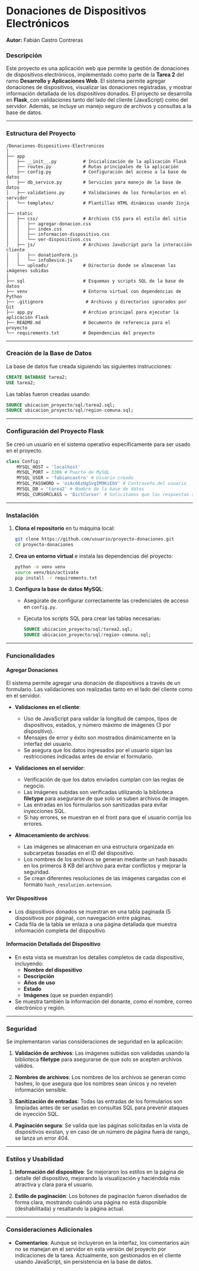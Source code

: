 # Donaciones de Dispositivos Electrónicos

**Autor:** Fabián Castro Contreras

### Descripción

Este proyecto es una aplicación web que permite la gestión de donaciones de dispositivos electrónicos, implementado como parte de la **Tarea 2** del ramo **Desarrollo y Aplicaciones Web**. El sistema permite agregar donaciones de dispositivos, visualizar las donaciones registradas, y mostrar información detallada de los dispositivos donados. El proyecto se desarrolla en **Flask**, con validaciones tanto del lado del cliente (JavaScript) como del servidor. Además, se incluye un manejo seguro de archivos y consultas a la base de datos.

---

### Estructura del Proyecto

```
/Donaciones-Dispositivos-Electronicos
│
├── app
│   ├── __init__.py          # Inicialización de la aplicación Flask
│   ├── routes.py            # Rutas principales de la aplicación
│   ├── config.py            # Configuración del acceso a la base de datos
│   ├── db_service.py        # Servicios para manejo de la base de datos
│   ├── validations.py       # Validaciones de los formularios en el servidor
│   └── templates/           # Plantillas HTML dinámicas usando Jinja
│
├── static
│   ├── css/                 # Archivos CSS para el estilo del sitio
│   │   ├── agregar-donacion.css
│   │   ├── index.css
│   │   ├── informacion-dispositivo.css
│   │   └── ver-dispositivos.css
│   ├── js/                  # Archivos JavaScript para la interacción cliente
│   │   ├── donationForm.js
│   │   └── infoDevice.js
│   └── uploads/             # Directorio donde se almacenan las imágenes subidas
│
├── sql                      # Esquemas y scripts SQL de la base de datos
├── venv                     # Entorno virtual con dependencias de Python
├── .gitignore                # Archivos y directorios ignorados por Git
├── app.py                   # Archivo principal para ejecutar la aplicación Flask
├── README.md                # Documento de referencia para el proyecto
└── requirements.txt         # Dependencias del proyecto
```

---

### Creación de la Base de Datos

La base de datos fue creada siguiendo las siguientes instrucciones:

```sql
CREATE DATABASE tarea2;
USE tarea2; 
```

Las tablas fueron creadas usando:

```sql
SOURCE ubicacion_proyecto/sql/tarea2.sql;
SOURCE ubicacion_proyecto/sql/region-comuna.sql;
```

---

### Configuración del Proyecto Flask

Se creó un usuario en el sistema operativo específicamente para ser usado en el proyecto.

```python
class Config:
    MYSQL_HOST = 'localhost'
    MYSQL_PORT = 3306 # Puerto de MySQL
    MYSQL_USER = 'fabiancastro' # Usuario creado
    MYSQL_PASSWORD = 'oiAc66zUgSvgIM9KiEbV' # Contraseña del usuario
    MYSQL_DB = 'tarea2' # Nombre de la base de datos
    MYSQL_CURSORCLASS = 'DictCursor' # Solicitamos que las respuestas sean en forma de diccionario
```

---

### Instalación

1. **Clona el repositorio** en tu máquina local:

   ```bash
   git clone https://github.com/usuario/proyecto-donaciones.git
   cd proyecto-donaciones
   ```

2. **Crea un entorno virtual** e instala las dependencias del proyecto:

   ```bash
   python -m venv venv
   source venv/bin/activate
   pip install -r requirements.txt
   ```

3. **Configura la base de datos MySQL**:

   - Asegúrate de configurar correctamente las credenciales de acceso en `config.py`.

   - Ejecuta los scripts SQL para crear las tablas necesarias:
     ```sql
     SOURCE ubicacion_proyecto/sql/tarea2.sql;
     SOURCE ubicacion_proyecto/sql/region-comuna.sql;
     ```

---

### Funcionalidades

#### Agregar Donaciones

El sistema permite agregar una donación de dispositivos a través de un formulario. Las validaciones son realizadas tanto en el lado del cliente como en el servidor.

- **Validaciones en el cliente**: 
  - Uso de JavaScript para validar la longitud de campos, tipos de dispositivos, estados, y número máximo de imágenes (3 por dispositivo).
  - Mensajes de error y éxito son mostrados dinámicamente en la interfaz del usuario.
  - Se asegura que los datos ingresados por el usuario sigan las restricciones indicadas antes de enviar el formulario.

- **Validaciones en el servidor**: 
  - Verificación de que los datos enviados cumplan con las reglas de negocio.
  - Las imágenes subidas son verificadas utilizando la biblioteca **filetype** para asegurarse de que solo se suben archivos de imagen.
  - Las entradas en los formularios son sanitizadas para evitar inyecciones SQL.
  - Si hay errores, se muestran en el front para que el usuario corrija los errores.

- **Almacenamiento de archivos**: 
  - Las imágenes se almacenan en una estructura organizada en subcarpetas basadas en el ID del dispositivo.
  - Los nombres de los archivos se generan mediante un hash basado en los primeros 8 KB del archivo para evitar conflictos y mejorar la seguridad.
  - Se crean diferentes resoluciones de las imágenes cargadas con el formato `hash_resolucion.extension`.

#### Ver Dispositivos

- Los dispositivos donados se muestran en una tabla paginada (5 dispositivos por página), con navegación entre páginas.
- Cada fila de la tabla se enlaza a una página detallada que muestra información completa del dispositivo.

#### Información Detallada del Dispositivo

- En esta vista se muestran los detalles completos de cada dispositivo, incluyendo:
  - **Nombre del dispositivo**
  - **Descripción**
  - **Años de uso**
  - **Estado**
  - **Imágenes** (que se pueden expandir)
- Se muestra también la información del donante, como el nombre, correo electrónico y región.

---

### Seguridad

Se implementaron varias consideraciones de seguridad en la aplicación:

1. **Validación de archivos**: Las imágenes subidas son validadas usando la biblioteca **filetype** para asegurarse de que solo se acepten archivos válidos.
   
2. **Nombres de archivos**: Los nombres de los archivos se generan como hashes, lo que asegura que los nombres sean únicos y no revelen información sensible.

3. **Sanitización de entradas**: Todas las entradas de los formularios son limpiadas antes de ser usadas en consultas SQL para prevenir ataques de inyección SQL.

4. **Paginación segura**: Se valida que las páginas solicitadas en la vista de dispositivos existan, y en caso de un número de página fuera de rango, se lanza un error 404.

---

### Estilos y Usabilidad

1. **Información del dispositivo**: Se mejoraron los estilos en la página de detalle del dispositivo, mejorando la visualización y haciéndola más atractiva y clara para el usuario.

2. **Estilo de paginación**: Los botones de paginación fueron diseñados de forma clara, mostrando cuándo una página no está disponible (deshabilitada) y resaltando la página actual.

---

### Consideraciones Adicionales

- **Comentarios**: Aunque se incluyeron en la interfaz, los comentarios aún no se manejan en el servidor en esta versión del proyecto por indicaciones de la tarea. Actualmente, son gestionados en el cliente usando JavaScript, sin persistencia en la base de datos.
